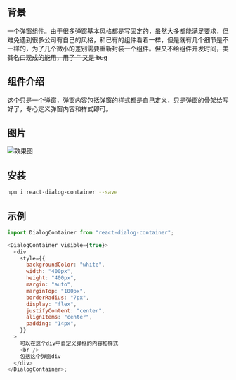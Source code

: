 ## 背景

一个弹窗组件。由于很多弹窗基本风格都是写固定的，虽然大多都能满足要求，但难免遇到很多公司有自己的风格，和已有的组件看着一样，但是就有几个细节是不一样的，为了几个微小的差别需要重新封装一个组件。~~但又不给组件开发时间，美其名曰现成的能用，用了 ™ 又是 bug~~

## 组件介绍

这个只是一个弹窗，弹窗内容包括弹窗的样式都是自己定义，只是弹窗的骨架给写好了，专心定义弹窗内容和样式即可。

## 图片

![效果图](https://i.loli.net/2020/06/22/igOX2WklhUvmq4D.png)

## 安装

```bash
npm i react-dialog-container --save
```

## 示例

```js
import DialogContainer from "react-dialog-container";

<DialogContainer visible={true}>
  <div
    style={{
      backgroundColor: "white",
      width: "400px",
      height: "400px",
      margin: "auto",
      marginTop: "100px",
      borderRadius: "7px",
      display: "flex",
      justifyContent: "center",
      alignItems: "center",
      padding: "14px",
    }}
  >
    可以在这个div中自定义弹框的内容和样式
    <br />
    包括这个弹窗div
  </div>
</DialogContainer>;
```
